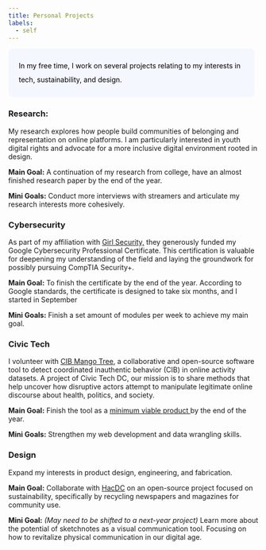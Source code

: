 ```yaml
---
title: Personal Projects
labels: 
  - self
---
```


<p style="padding: 1.5em 1.5em; background: #f5f7ff; border-radius: 10px; color: #000; width: 90%; line-height: 2;">
In my free time, I work on several projects relating to my interests in tech, sustainability, and design. </p>

<h3>Research:</h3>

My research explores how people build communities of belonging and representation on online platforms. I am particularly interested in youth digital rights and advocate for a more inclusive digital environment rooted in design.

<b>Main Goal:</b> A continuation of my research from college, have an almost finished research paper by the end of the year. 

<b>Mini Goals:</b> Conduct more interviews with streamers and articulate my research interests more cohesively.


<h3>Cybersecurity</h3>

As part of my affiliation with <a href="https://girlsecurity.org/">Girl Security,</a> they generously funded my Google Cybersecurity Professional Certificate. This certification is valuable for deepening my understanding of the field and laying the groundwork for possibly pursuing CompTIA Security+. 

<b>Main Goal:</b> To finish the certificate by the end of the year. According to Google standards, the certificate is designed to take six months, and I started in September

<b>Mini Goals:</b> Finish a set amount of modules per week to achieve my main goal.  


<h3>Civic Tech </h3>

I volunteer with <a href="https://cib-mango-tree.github.io/CIB-Mango-Tree-Website/">CIB Mango Tree</a>, a collaborative and open-source software tool to detect coordinated inauthentic behavior (CIB) in online activity datasets. A project of Civic Tech DC, our mission is to share methods that help uncover how disruptive actors attempt to manipulate legitimate online discourse about health, politics, and society.

<b>Main Goal:</b> Finish the tool as a <a href="https://www.productplan.com/glossary/minimum-viable-product/"> minimum viable product </a> by the end of the year.

<b>Mini Goals:</b> Strengthen my web development and data wrangling skills. 


<h3>Design</h3>

Expand my interests in product design, engineering, and fabrication.

<b>Main Goal:</b> Collaborate with <a href="https://www.hacdc.org/">HacDC</a> on an open-source project focused on sustainability, specifically by recycling newspapers and magazines for community use.

<b>Mini Goal:</b> <i>(May need to be shifted to a next-year project)</i> Learn more about the potential of sketchnotes as a visual communication tool. Focusing on how to revitalize physical communication in our digital age.

